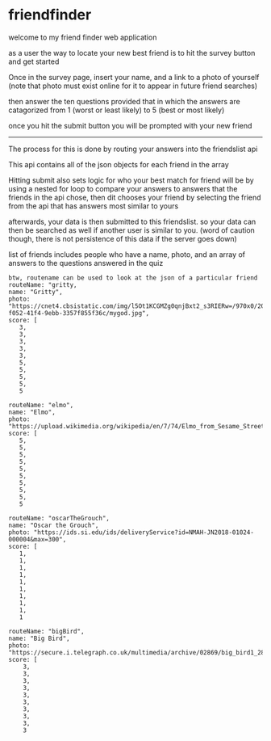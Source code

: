 # friendfinder

welcome to my friend finder web application

as a user the way to locate your new best friend is to hit the survey button and get started

Once in the survey page, insert your name, and a link to a photo of yourself (note that photo must exist online for it to appear in future friend searches)

then answer the ten questions provided that in which the answers are catagorized from 1 (worst or least likely) to 5 (best or most likely)

once you hit the submit button you will be prompted with your new friend

--------------------------------

The process for this is done by routing your answers into the friendslist api

This api contains all of the json objects for each friend in the array

Hitting submit also sets logic for who your best match for friend will be by using a nested for loop to compare your answers to answers that the friends in the api chose, then dit chooses your friend by selecting the friend from the api that has answers most similar to yours

afterwards, your data is then submitted to this friendslist. so your data can then be searched as well if another user is similar to you.
(word of caution though, there is not persistence of this data if the server goes down)

list of friends includes people who have a name, photo, and an array of answers to the questions answered in the quiz

    btw, routename can be used to look at the json of a particular friend
    routeName: "gritty,
    name: "Gritty",
    photo: "https://cnet4.cbsistatic.com/img/l5Ot1KCGMZg0qnjBxt2_s3RIERw=/970x0/2018/09/25/5b1a7cdf-f052-41f4-9ebb-3357f855f36c/mygod.jpg",
    score: [
       3,
       3,
       3,
       3,
       3,
       5,
       5,
       5,
       5,
       5
       
    routeName: "elmo",
    name: "Elmo",
    photo: "https://upload.wikimedia.org/wikipedia/en/7/74/Elmo_from_Sesame_Street.gif",
    score: [
       5,
       5,
       5,
       5,
       5,
       5,
       5,
       5,
       5,
       5 
       
    routeName: "oscarTheGrouch",
    name: "Oscar the Grouch",
    photo: "https://ids.si.edu/ids/deliveryService?id=NMAH-JN2018-01024-000004&max=300",
    score: [
       1,
       1,
       1,
       1,
       1,
       1,
       1,
       1,
       1,
       1
       
    routeName: "bigBird",
    name: "Big Bird",
    photo: "https://secure.i.telegraph.co.uk/multimedia/archive/02869/big_bird1_2869483b.jpg",
    score: [
        3,
        3,
        3,
        3,
        3,
        3,
        3,
        3,
        3,
        3
